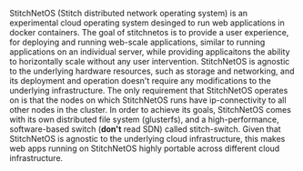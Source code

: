StitchNetOS (Stitch distributed network operating system) is an experimental cloud operating
system desinged to run web applications in docker containers. The goal of
stitchnetos is to provide a user experience, for deploying and running web-scale
applications, similar to running applications on an individual server, while
providing applicaitons the ability to horizontally scale without any user
intervention. StitchNetOS is agnostic to the underlying hardware resources, such
as storage and networking, and its deployment and operation doesn't require any
modifications to the underlying infrastructure. The only requirement that
StitchNetOS operates on is that the nodes on which StitchNetOS runs have ip-connectivity
to all other nodes in the cluster. In order to achieve its goals, StitchNetOS
comes with its own distributed file system (glusterfs), and a
high-performance, software-based switch (**don't** read SDN) called stitch-switch.
Given that StitchNetOS is agnostic to the underlying cloud infrastructure, this
makes web apps running on StitchNetOS highly portable across different cloud
infrastructure. 
